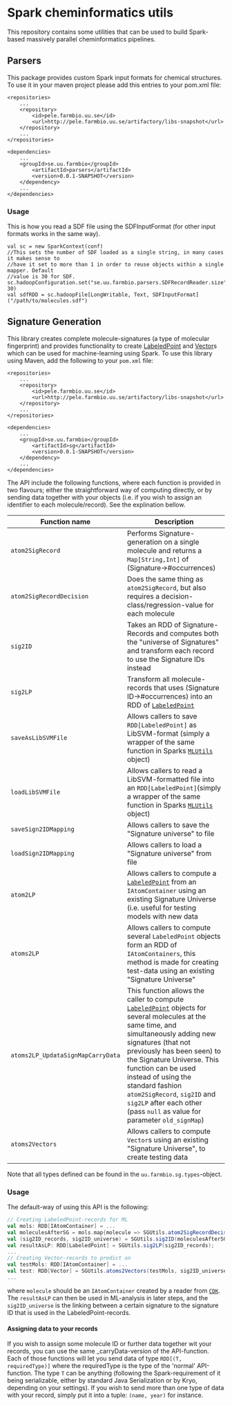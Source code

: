 # Spark cheminformatics utils

This repository contains some utilities that can be used to build Spark-based massively parallel cheminformatics pipelines.

## Parsers

This package provides custom Spark input formats for chemical structures. To use it in your maven project please add this entries to your pom.xml file:

    <repositories>
        ...
        <repository>
            <id>pele.farmbio.uu.se</id>
            <url>http://pele.farmbio.uu.se/artifactory/libs-snapshot</url>
        </repository>
        ...
    </repositories>

    <dependencies>
        ...
        <groupId>se.uu.farmbio</groupId>
            <artifactId>parsers</artifactId>
            <version>0.0.1-SNAPSHOT</version>
        </dependency>
        ...
    </dependencies>

### Usage 
This is how you read a SDF file using the SDFInputFormat (for other input formats works in the same way).

    val sc = new SparkContext(conf)
    //This sets the number of SDF loaded as a single string, in many cases it makes sense to 
    //have it set to more than 1 in order to reuse objects within a single mapper. Default
    //value is 30 for SDF.
    sc.hadoopConfiguration.set("se.uu.farmbio.parsers.SDFRecordReader.size", 30)
    val sdfRDD = sc.hadoopFile[LongWritable, Text, SDFInputFormat]("/path/to/molecules.sdf")

## Signature Generation

This library creates complete molecule-signatures (a type of molecular fingerprint) and provides functionality to create [LabeledPoint](https://spark.apache.org/docs/latest/api/scala/index.html#org.apache.spark.mllib.regression.LabeledPoint) and [Vector](https://spark.apache.org/docs/latest/api/scala/index.html#org.apache.spark.mllib.linalg.Vector)s which can be used for machine-learning using Spark. To use this library using Maven, add the following to your `pom.xml` file:
    
    <repositories>
        ...
        <repository>
            <id>pele.farmbio.uu.se</id>
            <url>http://pele.farmbio.uu.se/artifactory/libs-snapshot</url>
        </repository>
        ...
    </repositories>

    <dependencies>
        ...
        <groupId>se.uu.farmbio</groupId>
            <artifactId>sg</artifactId>
            <version>0.0.1-SNAPSHOT</version>
        </dependency>
        ...
    </dependencies>

The API include the following functions, where each function is provided in two flavours; either the straightforward way of computing directly, or by sending data together with your objects (i.e. if you wish to assign an identifier to each molecule/record). See the explination bellow. 

| Function name             | Description                    |
| -----------------------   | ------------------------------ |
|`atom2SigRecord`           | Performs Signature-generation on a single molecule and returns a `Map[String,Int]` of (Signature->#occurrences) |
|`atom2SigRecordDecision`   | Does the same thing as `atom2SigRecord`, but also requires a decision-class/regression-value for each molecule |
|`sig2ID`                   | Takes an RDD of Signature-Records and computes both the "universe of Signatures" and transform each record to use the Signature IDs instead |
|`sig2LP`                   | Transform all molecule-records that uses (Signature ID->#occurrences) into an RDD of [`LabeledPoint`](https://spark.apache.org/docs/latest/api/scala/index.html#org.apache.spark.mllib.regression.LabeledPoint)|
|`saveAsLibSVMFile`         | Allows callers to save `RDD[LabeledPoint]` as LibSVM-format (simply a wrapper of the same function in Sparks [`MLUtils`](https://spark.apache.org/docs/latest/api/scala/index.html#org.apache.spark.mllib.util.MLUtils$) object)|
|`loadLibSVMFile`           | Allows callers to read a LibSVM-formatted file into an `RDD[LabeledPoint]`(simply a wrapper of the same function in Sparks [`MLUtils`](https://spark.apache.org/docs/latest/api/scala/index.html#org.apache.spark.mllib.util.MLUtils$) object)|
|`saveSign2IDMapping`       | Allows callers to save the "Signature universe" to file |
|`loadSign2IDMapping`       | Allows callers to load a "Signature universe" from file |
|`atom2LP`| Allows callers to compute a [`LabeledPoint`](https://spark.apache.org/docs/latest/api/scala/index.html#org.apache.spark.mllib.regression.LabeledPoint) from an `IAtomContainer` using an existing Signature Universe (i.e. useful for testing models with new data |
|`atoms2LP`| Allows callers to compute several `LabeledPoint` objects form an RDD of `IAtomContainers`, this method is made for creating test-data using an existing "Signature Universe" |
|`atoms2LP_UpdataSignMapCarryData`| This function allows the caller to compute [`LabeledPoint`](https://spark.apache.org/docs/latest/api/scala/index.html#org.apache.spark.mllib.regression.LabeledPoint) objects for several molecules at the same time, and simultaneously adding new signatures (that not previously has been seen) to the Signature Universe. This function can be used instead of using the standard fashion `atom2SigRecord`, `sig2ID` and `sig2LP` after each other (pass `null` as value for parameter `old_signMap`) |
|`atoms2Vectors`| Allows callers to compute `Vector`s using an existing "Signature Universe", to create testing data |

Note that all types defined can be found in the `uu.farmbio.sg.types`-object.

### Usage 
The default-way of using this API is the following: 
```scala
// Creating LabeledPoint-records for ML
val mols: RDD[IAtomContainer] = ... 
val moleculesAfterSG = mols.map{molecule => SGUtils.atom2SigRecordDecision(molecule, molecule.decision_class, h_start=1, h_stop=3)};
val (sig2ID_records, sig2ID_universe) = SGUtils.sig2ID(moleculesAfterSG);
val resultAsLP: RDD[LabeledPoint] = SGUtils.sig2LP(sig2ID_records);
...
// Creating Vector-records to predict on
val testMols: RDD[IAtomContainer] = ...
val test: RDD[Vector] = SGUtils.atoms2Vectors(testMols, sig2ID_universe, h_start=1, h_stop=3);
...
```
where `molecule` should be an `IAtomContainer` created by a reader from [`CDK`](https://github.com/cdk/cdk). The `resultAsLP` can then be used in ML-analysis in later steps, and the `sig2ID_universe` is the linking between a certain signature to the signature ID that is used in the LabeledPoint-records.  

#### Assigning data to your records
If you wish to assign some molecule ID or further data together wit your records, you can use the same _carryData-version of the API-function. Each of those functions will let you send data of type `RDD[(T, requiredType)]` where the requiredType is the type of the 'normal' API-function. The type `T` can be anything (following the Spark-requirement of it being serializable, either by standard Java Serialization or by Kryo, depending on your settings). If you wish to send more than one type of data with your record, simply put it into a tuple: `(name, year)` for instance. 
